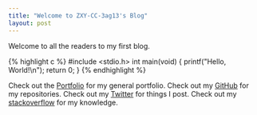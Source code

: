 ```yaml
---
title: "Welcome to ZXY-CC-3ag13's Blog"
layout: post
---
```


Welcome to all the readers to my first blog.

{% highlight c %}
#include <stdio.h>
int main(void) {
    printf("Hello, World!\n");
    return 0;
}
{% endhighlight %}

Check out the [Portfolio][portfolio] for my general portfolio.
Check out my [GitHub][github] for my repositories.
Check out my [Twitter][twitter] for things I post.
Check out my [stackoverflow][stackoverflow] for my knowledge.

[portfolio]: https://zxy-cc-3ag13.github.io/
[twitter]: https://twitter.com/zxy_cc_3ag13
[github]: https://github.com/ZXY-CC-3ag13
[stackoverflow]: https://stackoverflow.com/users/104748/zxy-cc-3ag13